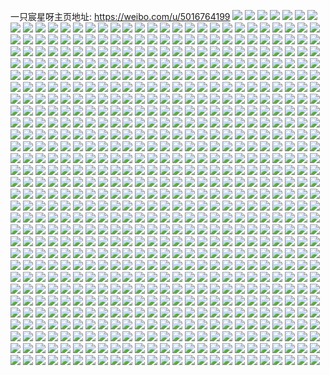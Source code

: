 一只宸星呀主页地址: https://weibo.com/u/5016764199 
![](https://wx4.sinaimg.cn/mw2000/005tvPxBly1h8hpuz00txj33402c0e83.jpg) 
![](https://wx4.sinaimg.cn/mw2000/005tvPxBly1h8hpuvh6n1j33402c0npe.jpg) 
![](https://wx4.sinaimg.cn/mw2000/005tvPxBly1h8hpv0twg6j32c0205b29.jpg) 
![](https://wx4.sinaimg.cn/mw2000/005tvPxBly1h8hpv43qikj32c036i7wl.jpg) 
![](https://wx4.sinaimg.cn/mw2000/005tvPxBly1h8hpux9aw3j33402c0x6q.jpg) 
![](https://wx4.sinaimg.cn/mw2000/005tvPxBly1h8hpv2ayu1j32c0340npe.jpg) 
![](https://wx4.sinaimg.cn/mw2000/005tvPxBly1h8e5wi4p3qj31o02801ky.jpg) 
![](https://wx4.sinaimg.cn/mw2000/005tvPxBly1h8e5wgrh1oj31o0280e82.jpg) 
![](https://wx4.sinaimg.cn/mw2000/005tvPxBly1h8e5wl01l6j31o0280u0y.jpg) 
![](https://wx4.sinaimg.cn/mw2000/005tvPxBly1h8e5wj9s3vj32c0340kjo.jpg) 
![](https://wx4.sinaimg.cn/mw2000/005tvPxBly1h8e5whb9z2j31o0280npd.jpg) 
![](https://wx4.sinaimg.cn/mw2000/005tvPxBly1h8e5wk4tcwj32c0340qv8.jpg) 
![](https://wx4.sinaimg.cn/mw2000/005tvPxBgy1h7y1i31h0dj31o0280npd.jpg) 
![](https://wx4.sinaimg.cn/mw2000/005tvPxBgy1h7y1ic48sjj31o0280u0x.jpg) 
![](https://wx4.sinaimg.cn/mw2000/005tvPxBgy1h7y1ihth6kj31o0280qv5.jpg) 
![](https://wx4.sinaimg.cn/mw2000/005tvPxBgy1h7y1j67qraj315o1qihdt.jpg) 
![](https://wx4.sinaimg.cn/mw2000/005tvPxBgy1h6p60azm8nj31o0280u0y.jpg) 
![](https://wx4.sinaimg.cn/mw2000/005tvPxBgy1h6p60csrq4j328t307npe.jpg) 
![](https://wx4.sinaimg.cn/mw2000/005tvPxBgy1h6p60gac0xj31o0280u0y.jpg) 
![](https://wx4.sinaimg.cn/mw2000/005tvPxBgy1h6p60jsds3j31jz22ne82.jpg) 
![](https://wx4.sinaimg.cn/mw2000/005tvPxBgy1h6p606kvvwj31o0280qv6.jpg) 
![](https://wx4.sinaimg.cn/mw2000/005tvPxBgy1h6p60n9fyfj31o0280npe.jpg) 
![](https://wx4.sinaimg.cn/mw2000/005tvPxBgy1h3bojl0h4gj31o02807wi.jpg) 
![](https://wx4.sinaimg.cn/mw2000/005tvPxBgy1h341t9znuqj31o0280u0y.jpg) 
![](https://wx4.sinaimg.cn/mw2000/005tvPxBgy1h341tbhv1mj31o0280qv6.jpg) 
![](https://wx4.sinaimg.cn/mw2000/005tvPxBgy1h341td7d6mj31o0280qv6.jpg) 
![](https://wx4.sinaimg.cn/mw2000/005tvPxBgy1h2zmd5tw0tj30n00f7adu.jpg) 
![](https://wx4.sinaimg.cn/mw2000/005tvPxBgy1h28dxr6pnsj31o02801ky.jpg) 
![](https://wx4.sinaimg.cn/mw2000/005tvPxBgy1h28dxwb2jgj31o0280u0x.jpg) 
![](https://wx4.sinaimg.cn/mw2000/005tvPxBgy1h28dxoechyj31o02804qq.jpg) 
![](https://wx4.sinaimg.cn/mw2000/005tvPxBgy1h28dxtfzqpj31o02801ky.jpg) 
![](https://wx4.sinaimg.cn/mw2000/005tvPxBgy1h28dxu7v8hj30u0140ai2.jpg) 
![](https://wx4.sinaimg.cn/mw2000/005tvPxBgy1h28dy0mbszj32bz33zhdw.jpg) 
![](https://wx4.sinaimg.cn/mw2000/005tvPxBgy1h20a1vfoxij322o33y1kz.jpg) 
![](https://wx4.sinaimg.cn/mw2000/005tvPxBgy1h20a1f0w3mj322o33yqv5.jpg) 
![](https://wx4.sinaimg.cn/mw2000/005tvPxBgy1h20a1bj69cj322o33yhdu.jpg) 
![](https://wx4.sinaimg.cn/mw2000/005tvPxBgy1h20a1dvdbpj322n33ynpf.jpg) 
![](https://wx4.sinaimg.cn/mw2000/005tvPxBgy1h1im1fl66rj31o0280x6q.jpg) 
![](https://wx4.sinaimg.cn/mw2000/005tvPxBgy1h1im1gvsh9j31o029vx6q.jpg) 
![](https://wx4.sinaimg.cn/mw2000/005tvPxBgy1h1im1i3laxj31o0280x6q.jpg) 
![](https://wx4.sinaimg.cn/mw2000/005tvPxBgy1h1im7awuk6j30u0140gwg.jpg) 
![](https://wx4.sinaimg.cn/mw2000/005tvPxBgy1h1im7b9m5sj30u0140qcs.jpg) 
![](https://wx4.sinaimg.cn/mw2000/005tvPxBgy1h1im7aj824j30u0140n9g.jpg) 
![](https://wx4.sinaimg.cn/mw2000/005tvPxBgy1h1im6oy6cvj30u0140wze.jpg) 
![](https://wx4.sinaimg.cn/mw2000/005tvPxBgy1h1im6of7ztj30u0140qmy.jpg) 
![](https://wx4.sinaimg.cn/mw2000/005tvPxBgy1h1im6r4et3j32c03401l1.jpg) 
![](https://wx4.sinaimg.cn/mw2000/005tvPxBgy1gy7fqufarij30u0140k0f.jpg) 
![](https://wx4.sinaimg.cn/mw2000/005tvPxBgy1gy7fqvt8d6j31121jk4i9.jpg) 
![](https://wx4.sinaimg.cn/mw2000/005tvPxBgy1gy7fqvb43yj31o01o0npd.jpg) 
![](https://wx4.sinaimg.cn/mw2000/005tvPxBgy1gy7fruzmy7j313x0u0tgv.jpg) 
![](https://wx4.sinaimg.cn/mw2000/005tvPxBgy1gxzr07lm1tj31o0281hdu.jpg) 
![](https://wx4.sinaimg.cn/mw2000/005tvPxBgy1gxzr023gpcj31o0280hdu.jpg) 
![](https://wx4.sinaimg.cn/mw2000/005tvPxBgy1gxzr0dfy2jj31o0280hdu.jpg) 
![](https://wx4.sinaimg.cn/mw2000/005tvPxBgy1gxzr9einuoj31o02804qq.jpg) 
![](https://wx4.sinaimg.cn/mw2000/005tvPxBgy1gxzr9bk289j31o0280npd.jpg) 
![](https://wx4.sinaimg.cn/mw2000/005tvPxBgy1gxzr9fisfxj31o0280x6p.jpg) 
![](https://wx4.sinaimg.cn/mw2000/005tvPxBly1gxxfnij7caj30u0140n4j.jpg) 
![](https://wx4.sinaimg.cn/mw2000/005tvPxBly1gxxfnk6hzdj30u0140ajl.jpg) 
![](https://wx4.sinaimg.cn/mw2000/005tvPxBly1gxxfnl1hfij30u0140dny.jpg) 
![](https://wx4.sinaimg.cn/mw2000/005tvPxBly1gxxfnly24zj30u0140qab.jpg) 
![](https://wx4.sinaimg.cn/mw2000/005tvPxBly1gxxfnj90gaj30u0140wmn.jpg) 
![](https://wx4.sinaimg.cn/mw2000/005tvPxBly1gxxfnmmbt2j30u014047g.jpg) 
![](https://wx4.sinaimg.cn/mw2000/005tvPxBgy1gxi6rcq05dj30u0140n7s.jpg) 
![](https://wx4.sinaimg.cn/mw2000/005tvPxBgy1gvlleys7coj61o02807wh02.jpg) 
![](https://wx4.sinaimg.cn/mw2000/005tvPxBgy1gvllf8emxlj61o0280npd02.jpg) 
![](https://wx4.sinaimg.cn/mw2000/005tvPxBgy1gvllfhb8m7j61o0280qv502.jpg) 
![](https://wx4.sinaimg.cn/mw2000/005tvPxBgy1gvllfsvenwj61o02801ky02.jpg) 
![](https://wx4.sinaimg.cn/mw2000/005tvPxBgy1gtzs03zab6j32c0340b2a.jpg) 
![](https://wx4.sinaimg.cn/mw2000/005tvPxBgy1gtzs0522epj32c0340qv5.jpg) 
![](https://wx4.sinaimg.cn/mw2000/005tvPxBgy1gtzs06lto1j32c0340e82.jpg) 
![](https://wx4.sinaimg.cn/mw2000/005tvPxBgy1gt69j9botrj31o0280b29.jpg) 
![](https://wx4.sinaimg.cn/mw2000/005tvPxBgy1gt41hu0vixj30rs0hx7an.jpg) 
![](https://wx4.sinaimg.cn/mw2000/005tvPxBgy1gt41hwfclpj30rs10eguy.jpg) 
![](https://wx4.sinaimg.cn/mw2000/005tvPxBgy1gt41hxvowuj30rs0zg0yl.jpg) 
![](https://wx4.sinaimg.cn/mw2000/005tvPxBgy1gt41hqqa8vj31o0280b29.jpg) 
![](https://wx4.sinaimg.cn/mw2000/005tvPxBgy1gt41igbrcnj31o01wkkjm.jpg) 
![](https://wx4.sinaimg.cn/mw2000/005tvPxBgy1gt41kbvxogj31o0280e81.jpg) 
![](https://wx4.sinaimg.cn/mw2000/005tvPxBgy1gt0aayfniej62c03407wj02.jpg) 
![](https://wx4.sinaimg.cn/mw2000/005tvPxBgy1gt0ab12c8oj32c0340kjn.jpg) 
![](https://wx4.sinaimg.cn/mw2000/005tvPxBgy1gt0ab3fuadj32c03404qr.jpg) 
![](https://wx4.sinaimg.cn/mw2000/005tvPxBgy1gt0ab49ahlj60v91vmazr02.jpg) 
![](https://wx4.sinaimg.cn/mw2000/005tvPxBgy1gs5tmmnh6gj62542ute8202.jpg) 
![](https://wx4.sinaimg.cn/mw2000/005tvPxBgy1gs5tmdsdxcj32c03404qu.jpg) 
![](https://wx4.sinaimg.cn/mw2000/005tvPxBgy1gs5tn9plgwj329i30p7wm.jpg) 
![](https://wx4.sinaimg.cn/mw2000/005tvPxBgy1gs5tnrmmszj32c03577wl.jpg) 
![](https://wx4.sinaimg.cn/mw2000/005tvPxBgy1grdkgyn7n4j31vs2ezx6q.jpg) 
![](https://wx4.sinaimg.cn/mw2000/005tvPxBgy1grdkh0of4ij32272mne83.jpg) 
![](https://wx4.sinaimg.cn/mw2000/005tvPxBgy1grdkh3c58bj31ya2ho4qr.jpg) 
![](https://wx4.sinaimg.cn/mw2000/005tvPxBgy1gr5dyqt7e7j61o0280e8102.jpg) 
![](https://wx4.sinaimg.cn/mw2000/005tvPxBgy1gqqibpfk5xj30xr190alv.jpg) 
![](https://wx4.sinaimg.cn/mw2000/005tvPxBgy1gqqibt4folj322o3401ky.jpg) 
![](https://wx4.sinaimg.cn/mw2000/005tvPxBgy1gqmq9dlmiej32c0340e83.jpg) 
![](https://wx4.sinaimg.cn/mw2000/005tvPxBgy1gqmq9nnwphj31o0280u0y.jpg) 
![](https://wx4.sinaimg.cn/mw2000/005tvPxBgy1gqmq9iw156j32492tou0y.jpg) 
![](https://wx4.sinaimg.cn/mw2000/005tvPxBgy1gqmq9p7ih3j320y2pax6r.jpg) 
![](https://wx4.sinaimg.cn/mw2000/005tvPxBgy1gqmq9g4b81j31o0280e82.jpg) 
![](https://wx4.sinaimg.cn/mw2000/005tvPxBgy1gqmq9hlrp3j32bb332npf.jpg) 
![](https://wx4.sinaimg.cn/mw2000/005tvPxBgy1gqmq9kaaraj327w2yju0y.jpg) 
![](https://wx4.sinaimg.cn/mw2000/005tvPxBgy1gqmq9ewa09j32bb332e82.jpg) 
![](https://wx4.sinaimg.cn/mw2000/005tvPxBgy1gqmq9mg41zj32bb3327wi.jpg) 
![](https://wx4.sinaimg.cn/mw2000/005tvPxBgy1gqlho0qm3mj32c0340e81.jpg) 
![](https://wx4.sinaimg.cn/mw2000/005tvPxBgy1gqlho7qtnkj32c0340e82.jpg) 
![](https://wx4.sinaimg.cn/mw2000/005tvPxBgy1gqlho5y7klj32c0340x6r.jpg) 
![](https://wx4.sinaimg.cn/mw2000/005tvPxBgy1gqlho9iywmj32c0340u0x.jpg) 
![](https://wx4.sinaimg.cn/mw2000/005tvPxBgy1gqlho3oqu4j32c0340e83.jpg) 
![](https://wx4.sinaimg.cn/mw2000/005tvPxBgy1gqlhobxiv9j32c0340kjm.jpg) 
![](https://wx4.sinaimg.cn/mw2000/005tvPxBgy1gq4z0meg9dj30u0140n5n.jpg) 
![](https://wx4.sinaimg.cn/mw2000/005tvPxBgy1gq4z0mvc43j30u014048x.jpg) 
![](https://wx4.sinaimg.cn/mw2000/005tvPxBgy1gq4z0ncalbj30u0140k57.jpg) 
![](https://wx4.sinaimg.cn/mw2000/005tvPxBgy1gq4z0nv4ltj30u014011n.jpg) 
![](https://wx4.sinaimg.cn/mw2000/005tvPxBgy1gq4z0whoxyj30u0140npd.jpg) 
![](https://wx4.sinaimg.cn/mw2000/005tvPxBgy1gq4z0l3chuj30u014048o.jpg) 
![](https://wx4.sinaimg.cn/mw2000/005tvPxBgy1gq1mxoicctj30u019c0ww.jpg) 
![](https://wx4.sinaimg.cn/mw2000/005tvPxBgy1gpzrqocp5gj32c03407wh.jpg) 
![](https://wx4.sinaimg.cn/mw2000/005tvPxBgy1gpzrqqeuo4j32c0340e82.jpg) 
![](https://wx4.sinaimg.cn/mw2000/005tvPxBgy1gpzrqtfy0mj32c03404qr.jpg) 
![](https://wx4.sinaimg.cn/mw2000/005tvPxBgy1gpzrqv6fj9j32c0340npd.jpg) 
![](https://wx4.sinaimg.cn/mw2000/005tvPxBgy1gpzrqn1ii4j31o0280x6p.jpg) 
![](https://wx4.sinaimg.cn/mw2000/005tvPxBgy1gpzrqxvogrj32bb332e84.jpg) 
![](https://wx4.sinaimg.cn/mw2000/005tvPxBgy1gpzrr05c53j32bb332u0z.jpg) 
![](https://wx4.sinaimg.cn/mw2000/005tvPxBgy1gpzrqlafrsj32bb332kjm.jpg) 
![](https://wx4.sinaimg.cn/mw2000/005tvPxBgy1gpzrr1osxcj32bb332npe.jpg) 
![](https://wx4.sinaimg.cn/mw2000/005tvPxBgy1gpya2ghuoyj31o0280x6q.jpg) 
![](https://wx4.sinaimg.cn/mw2000/005tvPxBgy1gpya2mto4qj31jk2227wh.jpg) 
![](https://wx4.sinaimg.cn/mw2000/005tvPxBgy1gpya2o7s2jj31jk222e81.jpg) 
![](https://wx4.sinaimg.cn/mw2000/005tvPxBgy1gpya2opzk6j31hc0u0gsy.jpg) 
![](https://wx4.sinaimg.cn/mw2000/005tvPxBgy1gpya2jay53j31cq0u0wkt.jpg) 
![](https://wx4.sinaimg.cn/mw2000/005tvPxBgy1gpya2pa3r2j31lu0wm113.jpg) 
![](https://wx4.sinaimg.cn/mw2000/005tvPxBgy1gpya2dxrgjj31o0275e81.jpg) 
![](https://wx4.sinaimg.cn/mw2000/005tvPxBgy1gpya2ilqjuj32802yo4qq.jpg) 
![](https://wx4.sinaimg.cn/mw2000/005tvPxBgy1gpya2lfe51j31o0280x6q.jpg) 
![](https://wx4.sinaimg.cn/mw2000/005tvPxBgy1gpy9uqtq8kj31401hc1ky.jpg) 
![](https://wx4.sinaimg.cn/mw2000/005tvPxBly1gpu0gkivbkj31o0280x6q.jpg) 
![](https://wx4.sinaimg.cn/mw2000/005tvPxBly1gpu0glv10pj31o02804qs.jpg) 
![](https://wx4.sinaimg.cn/mw2000/005tvPxBly1gpu0gmyybyj31o0280qv7.jpg) 
![](https://wx4.sinaimg.cn/mw2000/005tvPxBly1gpu0gntp8dj31o0280u0y.jpg) 
![](https://wx4.sinaimg.cn/mw2000/005tvPxBly1gpu0gowqqcj31o0280u0y.jpg) 
![](https://wx4.sinaimg.cn/mw2000/005tvPxBly1gpu0gpv69yj31o0280hdv.jpg) 
![](https://wx4.sinaimg.cn/mw2000/005tvPxBly1gp6paax5epj30v914ettc.jpg) 
![](https://wx4.sinaimg.cn/mw2000/005tvPxBly1gp6pas676wj32c0340kjl.jpg) 
![](https://wx4.sinaimg.cn/mw2000/005tvPxBly1gp6pbmzx4gj30v91221cf.jpg) 
![](https://wx4.sinaimg.cn/mw2000/005tvPxBly1gp6pccdm8vj32c02yv4qr.jpg) 
![](https://wx4.sinaimg.cn/mw2000/005tvPxBly1gp6pcjb35dj30v9159dxp.jpg) 
![](https://wx4.sinaimg.cn/mw2000/005tvPxBly1gp6pbi3as3j32802yo1l0.jpg) 
![](https://wx4.sinaimg.cn/mw2000/005tvPxBly1goyhy0urlhj31o0280u0x.jpg) 
![](https://wx4.sinaimg.cn/mw2000/005tvPxBly1gowe84pfg3j31o0236x6q.jpg) 
![](https://wx4.sinaimg.cn/mw2000/005tvPxBly1go4ci9ksvlj30rs15o14p.jpg) 
![](https://wx4.sinaimg.cn/mw2000/005tvPxBly1gnxwrrbqwzj30u01sztej.jpg) 
![](https://wx4.sinaimg.cn/mw2000/005tvPxBly1gnxwrruntzj30u01szahi.jpg) 
![](https://wx4.sinaimg.cn/mw2000/005tvPxBly1gnxwrs7cxxj30u013yq7x.jpg) 
![](https://wx4.sinaimg.cn/mw2000/005tvPxBly1gnng34fjt7j32c02c01ky.jpg) 
![](https://wx4.sinaimg.cn/mw2000/005tvPxBgy1gniz7013spj31o02807wh.jpg) 
![](https://wx4.sinaimg.cn/mw2000/005tvPxBgy1gn8jxkawerj31o02804qq.jpg) 
![](https://wx4.sinaimg.cn/mw2000/005tvPxBgy1gn8jxktxmfj30u0140nds.jpg) 
![](https://wx4.sinaimg.cn/mw2000/005tvPxBgy1gn66my5d1wj30v91vox6x.jpg) 
![](https://wx4.sinaimg.cn/mw2000/005tvPxBgy1gn206ties9j30u00u0wgn.jpg) 
![](https://wx4.sinaimg.cn/mw2000/005tvPxBgy1gn206twcn4j30u00u076m.jpg) 
![](https://wx4.sinaimg.cn/mw2000/005tvPxBgy1gn206u7s5aj30u00u0gno.jpg) 
![](https://wx4.sinaimg.cn/mw2000/005tvPxBgy1gn206sxlmwj30u00u0acw.jpg) 
![](https://wx4.sinaimg.cn/mw2000/005tvPxBgy1gn206ut88ej30u00u0ta6.jpg) 
![](https://wx4.sinaimg.cn/mw2000/005tvPxBgy1gn206v9uvgj30u00u00vl.jpg) 
![](https://wx4.sinaimg.cn/mw2000/005tvPxBgy1gn206vqjkjj30u00u0mzi.jpg) 
![](https://wx4.sinaimg.cn/mw2000/005tvPxBgy1gn206w60lkj30u00u0tbq.jpg) 
![](https://wx4.sinaimg.cn/mw2000/005tvPxBgy1gn206wke0cj30u00u0gnl.jpg) 
![](https://wx4.sinaimg.cn/mw2000/005tvPxBly1gmsy2qy4gej30u00u0n5c.jpg) 
![](https://wx4.sinaimg.cn/mw2000/005tvPxBly1gmsy2pez4qj31o01o07v2.jpg) 
![](https://wx4.sinaimg.cn/mw2000/005tvPxBly1gmsy2s8upij30tw0twqc3.jpg) 
![](https://wx4.sinaimg.cn/mw2000/005tvPxBly1gmsy2zwr8ij32zf2c04qq.jpg) 
![](https://wx4.sinaimg.cn/mw2000/005tvPxBgy1gmmbv7q8naj30v90js416.jpg) 
![](https://wx4.sinaimg.cn/mw2000/005tvPxBgy1gmmbv72a2tj3177177dt3.jpg) 
![](https://wx4.sinaimg.cn/mw2000/005tvPxBgy1gm582ot2jgj30u0140wl5.jpg) 
![](https://wx4.sinaimg.cn/mw2000/005tvPxBgy1gm582o09zuj30u0140wlp.jpg) 
![](https://wx4.sinaimg.cn/mw2000/005tvPxBgy1gm582p7pz3j30u0140n2u.jpg) 
![](https://wx4.sinaimg.cn/mw2000/005tvPxBgy1gm582qlojwj31o0280hdt.jpg) 
![](https://wx4.sinaimg.cn/mw2000/005tvPxBly1glshj49a0zj322o340h35.jpg) 
![](https://wx4.sinaimg.cn/mw2000/005tvPxBly1gllz6ya4llj31400u048u.jpg) 
![](https://wx4.sinaimg.cn/mw2000/005tvPxBly1gllz5fz6c2j30u0140dp4.jpg) 
![](https://wx4.sinaimg.cn/mw2000/005tvPxBly1gllz70gtmwj30u01404a2.jpg) 
![](https://wx4.sinaimg.cn/mw2000/005tvPxBly1gllz5zzdwij323t340kjn.jpg) 
![](https://wx4.sinaimg.cn/mw2000/005tvPxBly1gllz6w2pb2j32c02c0u10.jpg) 
![](https://wx4.sinaimg.cn/mw2000/005tvPxBly1gllz662nonj31o02804qp.jpg) 
![](https://wx4.sinaimg.cn/mw2000/005tvPxBly1gllz73995tj30u0140149.jpg) 
![](https://wx4.sinaimg.cn/mw2000/005tvPxBly1gllz783794j30va0u0tfw.jpg) 
![](https://wx4.sinaimg.cn/mw2000/005tvPxBly1gllz763z6tj30u00sun3h.jpg) 
![](https://wx4.sinaimg.cn/mw2000/005tvPxBly1glj2f41lglj31o0280hdt.jpg) 
![](https://wx4.sinaimg.cn/mw2000/005tvPxBly1glj2gj8nhzj31o0280x6p.jpg) 
![](https://wx4.sinaimg.cn/mw2000/005tvPxBly1glj2gt5ra6j31o0280hdt.jpg) 
![](https://wx4.sinaimg.cn/mw2000/005tvPxBly1glj2h6ysbrj33402c0b2a.jpg) 
![](https://wx4.sinaimg.cn/mw2000/005tvPxBly1glj2hlzcsej33402c0npe.jpg) 
![](https://wx4.sinaimg.cn/mw2000/005tvPxBly1glj2i4odbbj33402c0kjm.jpg) 
![](https://wx4.sinaimg.cn/mw2000/005tvPxBly1glj2fhdmdjj32c0340b2a.jpg) 
![](https://wx4.sinaimg.cn/mw2000/005tvPxBly1glj2g8qmeuj32c0340b2a.jpg) 
![](https://wx4.sinaimg.cn/mw2000/005tvPxBly1glj2fw0fx3j32c0340kjm.jpg) 
![](https://wx4.sinaimg.cn/mw2000/005tvPxBly1glezp31vhpj30u0140drb.jpg) 
![](https://wx4.sinaimg.cn/mw2000/005tvPxBly1glezp1vxb8j31o02801ky.jpg) 
![](https://wx4.sinaimg.cn/mw2000/005tvPxBly1glezp4aoojj30u0140aky.jpg) 
![](https://wx4.sinaimg.cn/mw2000/005tvPxBly1glezp5b0h8j30u0140dq2.jpg) 
![](https://wx4.sinaimg.cn/mw2000/005tvPxBly1glezp64ik9j30u0140aja.jpg) 
![](https://wx4.sinaimg.cn/mw2000/005tvPxBly1glezp75li9j30u014011v.jpg) 
![](https://wx4.sinaimg.cn/mw2000/005tvPxBly1glezpiqk85j32c03407wl.jpg) 
![](https://wx4.sinaimg.cn/mw2000/005tvPxBly1glezppiutvj31o0280x6q.jpg) 
![](https://wx4.sinaimg.cn/mw2000/005tvPxBly1glezpwsrrjj32c0340qv6.jpg) 
![](https://wx4.sinaimg.cn/mw2000/005tvPxBgy1glei0oorewj325t2evqv7.jpg) 
![](https://wx4.sinaimg.cn/mw2000/005tvPxBgy1gl0mba5votj30tn18gqa2.jpg) 
![](https://wx4.sinaimg.cn/mw2000/005tvPxBgy1gkx9fehpzvj31o0280qv6.jpg) 
![](https://wx4.sinaimg.cn/mw2000/005tvPxBgy1gkvze0a73dj323q2yoe83.jpg) 
![](https://wx4.sinaimg.cn/mw2000/005tvPxBgy1gktngd695ij30u0140aqs.jpg) 
![](https://wx4.sinaimg.cn/mw2000/005tvPxBgy1gktnge84g6j30u0140dyg.jpg) 
![](https://wx4.sinaimg.cn/mw2000/005tvPxBgy1gktngf9zw7j30u01401bs.jpg) 
![](https://wx4.sinaimg.cn/mw2000/005tvPxBgy1gktn9jxi6qj30v91vohdu.jpg) 
![](https://wx4.sinaimg.cn/mw2000/005tvPxBgy1gktn9aaf1oj30v91vokjm.jpg) 
![](https://wx4.sinaimg.cn/mw2000/005tvPxBgy1gktn9fe7nuj30v91voe82.jpg) 
![](https://wx4.sinaimg.cn/mw2000/005tvPxBgy1gktn9xefezj32c0340kjn.jpg) 
![](https://wx4.sinaimg.cn/mw2000/005tvPxBgy1gktngburb7j32c0340b2d.jpg) 
![](https://wx4.sinaimg.cn/mw2000/005tvPxBgy1gktna4h898j32c03407wj.jpg) 
![](https://wx4.sinaimg.cn/mw2000/005tvPxBgy1gksdycnyghj30u0140guh.jpg) 
![](https://wx4.sinaimg.cn/mw2000/005tvPxBgy1gksdyeh4ecj30u0140qay.jpg) 
![](https://wx4.sinaimg.cn/mw2000/005tvPxBgy1gksdyah10xj30u0140aih.jpg) 
![](https://wx4.sinaimg.cn/mw2000/005tvPxBgy1gksdyts67fj30u0140tnf.jpg) 
![](https://wx4.sinaimg.cn/mw2000/005tvPxBgy1gksdybe2opj31400u0k4i.jpg) 
![](https://wx4.sinaimg.cn/mw2000/005tvPxBgy1gksdyv5e2oj30u0140dvk.jpg) 
![](https://wx4.sinaimg.cn/mw2000/005tvPxBgy1gksdyiqtnxj32802yo1ky.jpg) 
![](https://wx4.sinaimg.cn/mw2000/005tvPxBgy1gksdynlw4fj32802yokjm.jpg) 
![](https://wx4.sinaimg.cn/mw2000/005tvPxBgy1gksdys0taoj32c03407wi.jpg) 
![](https://wx4.sinaimg.cn/mw2000/005tvPxBgy1gkpqcoa3h0j30v91vongk.jpg) 
![](https://wx4.sinaimg.cn/mw2000/005tvPxBgy1gkpqcnbxixj30v91vo7wh.jpg) 
![](https://wx4.sinaimg.cn/mw2000/005tvPxBgy1gkpqd0j8m3j30v91vohby.jpg) 
![](https://wx4.sinaimg.cn/mw2000/005tvPxBgy1gkpqcqqvo0j32c0340e83.jpg) 
![](https://wx4.sinaimg.cn/mw2000/005tvPxBgy1gkpqcw31saj32c0340e85.jpg) 
![](https://wx4.sinaimg.cn/mw2000/005tvPxBgy1gkpqcszab2j32c0340npf.jpg) 
![](https://wx4.sinaimg.cn/mw2000/005tvPxBgy1gkpqcxchd8j32801o0hdt.jpg) 
![](https://wx4.sinaimg.cn/mw2000/005tvPxBgy1gkpqcynyypj32801o0u0x.jpg) 
![](https://wx4.sinaimg.cn/mw2000/005tvPxBgy1gkpqczudvij31o0280qv5.jpg) 
![](https://wx4.sinaimg.cn/mw2000/005tvPxBgy1gkchr3w5g5j30v8123ti3.jpg) 
![](https://wx4.sinaimg.cn/mw2000/005tvPxBgy1gkchtbuhk2j30u00u0n19.jpg) 
![](https://wx4.sinaimg.cn/mw2000/005tvPxBgy1gkchtcaw0kj30u00u0n3y.jpg) 
![](https://wx4.sinaimg.cn/mw2000/005tvPxBgy1gkchtcru92j31400u0h0z.jpg) 
![](https://wx4.sinaimg.cn/mw2000/005tvPxBgy1gk9ki9wmnfj32c03401l1.jpg) 
![](https://wx4.sinaimg.cn/mw2000/005tvPxBgy1gk9kiaq9vxj30rs1qitxh.jpg) 
![](https://wx4.sinaimg.cn/mw2000/005tvPxBgy1gk9kidi5dij32c0340qv8.jpg) 
![](https://wx4.sinaimg.cn/mw2000/005tvPxBgy1gk3i9qz402j32c03407wk.jpg) 
![](https://wx4.sinaimg.cn/mw2000/005tvPxBgy1gk3i9sdkm6j31o0280hdt.jpg) 
![](https://wx4.sinaimg.cn/mw2000/005tvPxBgy1gk3i9oo23xj31sv2eme83.jpg) 
![](https://wx4.sinaimg.cn/mw2000/005tvPxBgy1gk3i9t8vaej31ae1oju0x.jpg) 
![](https://wx4.sinaimg.cn/mw2000/005tvPxBgy1gjqgn9v5odj32c0340npd.jpg) 
![](https://wx4.sinaimg.cn/mw2000/005tvPxBgy1gjqgn5oayvj32c03401l0.jpg) 
![](https://wx4.sinaimg.cn/mw2000/005tvPxBgy1gjqgnbpfajj32c0340kjo.jpg) 
![](https://wx4.sinaimg.cn/mw2000/005tvPxBgy1gjqgn824u4j31jk112neg.jpg) 
![](https://wx4.sinaimg.cn/mw2000/005tvPxBgy1gjqgn6tf38j318g0tnwoz.jpg) 
![](https://wx4.sinaimg.cn/mw2000/005tvPxBgy1gjqgn7ppfxj318g0tn459.jpg) 
![](https://wx4.sinaimg.cn/mw2000/005tvPxBgy1gjqgn78n2vj31121jkdux.jpg) 
![](https://wx4.sinaimg.cn/mw2000/005tvPxBgy1gjqgnecol7j32c03407wm.jpg) 
![](https://wx4.sinaimg.cn/mw2000/005tvPxBgy1gjqgn8uv34j31o0280b29.jpg) 
![](https://wx4.sinaimg.cn/mw2000/005tvPxBly1gjnqcm1fh4j322o3407wl.jpg) 
![](https://wx4.sinaimg.cn/mw2000/005tvPxBly1gj8s09f0vdj32c02c07wj.jpg) 
![](https://wx4.sinaimg.cn/mw2000/005tvPxBgy1gj7rueascaj31o0280u0x.jpg) 
![](https://wx4.sinaimg.cn/mw2000/005tvPxBgy1giygpelprjj31o02804qq.jpg) 
![](https://wx4.sinaimg.cn/mw2000/005tvPxBgy1giygpg0jpwj31o028i1ky.jpg) 
![](https://wx4.sinaimg.cn/mw2000/005tvPxBgy1giygphwnk1j31o028y1ky.jpg) 
![](https://wx4.sinaimg.cn/mw2000/005tvPxBgy1giygpj6jeyj31o0280e82.jpg) 
![](https://wx4.sinaimg.cn/mw2000/005tvPxBgy1gixfxb7uelj32c0340u0y.jpg) 
![](https://wx4.sinaimg.cn/mw2000/005tvPxBgy1gixfnkk0uxj32c03404qs.jpg) 
![](https://wx4.sinaimg.cn/mw2000/005tvPxBgy1gixflhnv3qj30u0140gw7.jpg) 
![](https://wx4.sinaimg.cn/mw2000/005tvPxBgy1gixfnix42rj32c0340u0y.jpg) 
![](https://wx4.sinaimg.cn/mw2000/005tvPxBgy1gixflkae1mj32c0340kjp.jpg) 
![](https://wx4.sinaimg.cn/mw2000/005tvPxBgy1gixflmukt0j31o0280qv5.jpg) 
![](https://wx4.sinaimg.cn/mw2000/005tvPxBgy1gixfllyc01j32c02l0npe.jpg) 
![](https://wx4.sinaimg.cn/mw2000/005tvPxBgy1gixfli16v7j30u0140145.jpg) 
![](https://wx4.sinaimg.cn/mw2000/005tvPxBgy1gixflgzwqwj30u00u0n88.jpg) 
![](https://wx4.sinaimg.cn/mw2000/005tvPxBgy1gixfnhlmlfj32c0340e83.jpg) 
![](https://wx4.sinaimg.cn/mw2000/005tvPxBgy1gimfbw24imj31o0280e82.jpg) 
![](https://wx4.sinaimg.cn/mw2000/005tvPxBgy1gimfbxieqzj31o0280kjm.jpg) 
![](https://wx4.sinaimg.cn/mw2000/005tvPxBgy1gilbbrxi0jj30u015udqg.jpg) 
![](https://wx4.sinaimg.cn/mw2000/005tvPxBgy1gi0igtbek3j32c03401l0.jpg) 
![](https://wx4.sinaimg.cn/mw2000/005tvPxBgy1gi0igqpvumj32c0340e83.jpg) 
![](https://wx4.sinaimg.cn/mw2000/005tvPxBgy1gi0igo4eraj32c0340e84.jpg) 
![](https://wx4.sinaimg.cn/mw2000/005tvPxBgy1gi0igwfre5j32c0340b2c.jpg) 
![](https://wx4.sinaimg.cn/mw2000/005tvPxBgy1gi0igz1xz8j31o0280qv6.jpg) 
![](https://wx4.sinaimg.cn/mw2000/005tvPxBgy1gi0ih1pbwkj32c0340u0z.jpg) 
![](https://wx4.sinaimg.cn/mw2000/005tvPxBgy1gi0ih6oacvj31o0280hdu.jpg) 
![](https://wx4.sinaimg.cn/mw2000/005tvPxBgy1gi0ih4jxsrj32c0340b2c.jpg) 
![](https://wx4.sinaimg.cn/mw2000/005tvPxBgy1gi0ih9s7wcj31o0280kjm.jpg) 
![](https://wx4.sinaimg.cn/mw2000/005tvPxBgy1ghip9j6z5zj30u011gjxj.jpg) 
![](https://wx4.sinaimg.cn/mw2000/005tvPxBgy1gh5zqgug2ij30v9151wl7.jpg) 
![](https://wx4.sinaimg.cn/mw2000/005tvPxBgy1gh5zqhdc5qj30v91517ce.jpg) 
![](https://wx4.sinaimg.cn/mw2000/005tvPxBgy1gh5zqhryzoj30v915i0xw.jpg) 
![](https://wx4.sinaimg.cn/mw2000/005tvPxBgy1gh5zqibhw6j30v91547gj.jpg) 
![](https://wx4.sinaimg.cn/mw2000/005tvPxBgy1gh5zqvuj9vj32c0340hdv.jpg) 
![](https://wx4.sinaimg.cn/mw2000/005tvPxBgy1gh5zqis852j30v9156qbt.jpg) 
![](https://wx4.sinaimg.cn/mw2000/005tvPxBgy1gh5zqpr51vj31o02807s9.jpg) 
![](https://wx4.sinaimg.cn/mw2000/005tvPxBgy1gh5zqo1vvhj30u0140k3h.jpg) 
![](https://wx4.sinaimg.cn/mw2000/005tvPxBgy1gh5zqmymqej31o0280qv5.jpg) 
![](https://wx4.sinaimg.cn/mw2000/005tvPxBgy1ggvkw12fcmj32c0340e83.jpg) 
![](https://wx4.sinaimg.cn/mw2000/005tvPxBgy1ggvkvtirksj32c02t7e83.jpg) 
![](https://wx4.sinaimg.cn/mw2000/005tvPxBgy1ggvkw6qosnj32c0340x6q.jpg) 
![](https://wx4.sinaimg.cn/mw2000/005tvPxBgy1ggku157rgkj30u0140dtb.jpg) 
![](https://wx4.sinaimg.cn/mw2000/005tvPxBgy1ggku13pujoj30u0140tp1.jpg) 
![](https://wx4.sinaimg.cn/mw2000/005tvPxBgy1ggku16a5ssj30u0140tji.jpg) 
![](https://wx4.sinaimg.cn/mw2000/005tvPxBgy1ggku1dcvl6j31o024m1kz.jpg) 
![](https://wx4.sinaimg.cn/mw2000/005tvPxBgy1gghs50s0wfj31be0qoar4.jpg) 
![](https://wx4.sinaimg.cn/mw2000/005tvPxBgy1ggg36crohhj33402c0npe.jpg) 
![](https://wx4.sinaimg.cn/mw2000/005tvPxBgy1ggg36bikghj32c0340b2c.jpg) 
![](https://wx4.sinaimg.cn/mw2000/005tvPxBgy1ggg368fb6mj32c0340x6p.jpg) 
![](https://wx4.sinaimg.cn/mw2000/005tvPxBgy1ggg367ljkfj32c0340hdu.jpg) 
![](https://wx4.sinaimg.cn/mw2000/005tvPxBgy1ggg36e770zj32c0340qv7.jpg) 
![](https://wx4.sinaimg.cn/mw2000/005tvPxBgy1ggg369uveej32c0340npf.jpg) 
![](https://wx4.sinaimg.cn/mw2000/005tvPxBgy1gg04olh0z7j30u0178qdd.jpg) 
![](https://wx4.sinaimg.cn/mw2000/005tvPxBgy1gfx0r6z11uj31o0280e82.jpg) 
![](https://wx4.sinaimg.cn/mw2000/005tvPxBgy1gfx0r1hb9vj31o0280npd.jpg) 
![](https://wx4.sinaimg.cn/mw2000/005tvPxBgy1gfqhsqkamwj329t3401kz.jpg) 
![](https://wx4.sinaimg.cn/mw2000/005tvPxBgy1gfqhk17utcj32c03407wj.jpg) 
![](https://wx4.sinaimg.cn/mw2000/005tvPxBgy1gfqhjrwelrj32c03404qr.jpg) 
![](https://wx4.sinaimg.cn/mw2000/005tvPxBgy1gfqhjhj613j30ui15dqfr.jpg) 
![](https://wx4.sinaimg.cn/mw2000/005tvPxBgy1gfocmsmp2sj31o0280x6p.jpg) 
![](https://wx4.sinaimg.cn/mw2000/005tvPxBgy1gfocmtoc77j31o0280kjm.jpg) 
![](https://wx4.sinaimg.cn/mw2000/005tvPxBgy1gfocmupokfj31o0280e82.jpg) 
![](https://wx4.sinaimg.cn/mw2000/005tvPxBgy1gfocmvpj1zj31o0280e82.jpg) 
![](https://wx4.sinaimg.cn/mw2000/005tvPxBgy1gfobcote5qj30u00u0ta6.jpg) 
![](https://wx4.sinaimg.cn/mw2000/005tvPxBgy1gesjbxauwbj30u0140wo4.jpg) 
![](https://wx4.sinaimg.cn/mw2000/005tvPxBgy1gesjbyepuwj30u0140qg0.jpg) 
![](https://wx4.sinaimg.cn/mw2000/005tvPxBgy1gesjbzl0idj30u0140am0.jpg) 
![](https://wx4.sinaimg.cn/mw2000/005tvPxBgy1gesjc0fl9ij30u0140ak5.jpg) 
![](https://wx4.sinaimg.cn/mw2000/005tvPxBgy1gesjc1ao2uj30u014049c.jpg) 
![](https://wx4.sinaimg.cn/mw2000/005tvPxBgy1gesjc29degj30u0140amo.jpg) 
![](https://wx4.sinaimg.cn/mw2000/005tvPxBgy1gesjc340v1j30u01407ez.jpg) 
![](https://wx4.sinaimg.cn/mw2000/005tvPxBgy1gesjdoacitj30v91i4h57.jpg) 
![](https://wx4.sinaimg.cn/mw2000/005tvPxBgy1gesjbqpd54j31400u0qdx.jpg) 
![](https://wx4.sinaimg.cn/mw2000/005tvPxBgy1geq66qwq4aj30u00u0anv.jpg) 
![](https://wx4.sinaimg.cn/mw2000/005tvPxBgy1genwc9axtij31o028rkjm.jpg) 
![](https://wx4.sinaimg.cn/mw2000/005tvPxBgy1genwbyj74hj31o02804qq.jpg) 
![](https://wx4.sinaimg.cn/mw2000/005tvPxBgy1genwc3d2vqj31o0280u0x.jpg) 
![](https://wx4.sinaimg.cn/mw2000/005tvPxBgy1genwcdyf4cj31o027ax6p.jpg) 
![](https://wx4.sinaimg.cn/mw2000/005tvPxBgy1gej6b68e5zj32c03401ky.jpg) 
![](https://wx4.sinaimg.cn/mw2000/005tvPxBgy1gej6bbfzcoj32c0340x6p.jpg) 
![](https://wx4.sinaimg.cn/mw2000/005tvPxBgy1gej6bhh9j7j32c0340b2a.jpg) 
![](https://wx4.sinaimg.cn/mw2000/005tvPxBgy1gej6bn0yfbj31o02807wi.jpg) 
![](https://wx4.sinaimg.cn/mw2000/005tvPxBgy1gegrg9o5psj31o0280x6p.jpg) 
![](https://wx4.sinaimg.cn/mw2000/005tvPxBgy1gecb616f8rj31o02804qp.jpg) 
![](https://wx4.sinaimg.cn/mw2000/005tvPxBgy1gecb626uwaj31o0280kjl.jpg) 
![](https://wx4.sinaimg.cn/mw2000/005tvPxBgy1ge8j8k6emfj31o0280kjm.jpg) 
![](https://wx4.sinaimg.cn/mw2000/005tvPxBgy1ge8j92bz28j31o0280npe.jpg) 
![](https://wx4.sinaimg.cn/mw2000/005tvPxBgy1ge8j9fxo0bj31o02804qq.jpg) 
![](https://wx4.sinaimg.cn/mw2000/005tvPxBgy1ge8j7vvlvij31o0280b2a.jpg) 
![](https://wx4.sinaimg.cn/mw2000/005tvPxBgy1ge87clomp0j31o0280x6p.jpg) 
![](https://wx4.sinaimg.cn/mw2000/005tvPxBly1ge1cpqvxnsj32c0340hdy.jpg) 
![](https://wx4.sinaimg.cn/mw2000/005tvPxBgy1gdtoktybfsj30u00u0wka.jpg) 
![](https://wx4.sinaimg.cn/mw2000/005tvPxBgy1gdq91vaizlj30rs15pkah.jpg) 
![](https://wx4.sinaimg.cn/mw2000/005tvPxBgy1gdpprth6pkj33402c0kjn.jpg) 
![](https://wx4.sinaimg.cn/mw2000/005tvPxBgy1gdpprr0jstj33402c04qs.jpg) 
![](https://wx4.sinaimg.cn/mw2000/005tvPxBgy1gdpprwiuzvj33402c0x6q.jpg) 
![](https://wx4.sinaimg.cn/mw2000/005tvPxBgy1gdowuk56djj30v9163hb0.jpg) 
![](https://wx4.sinaimg.cn/mw2000/005tvPxBgy1gdowulgmt2j30v915nb1l.jpg) 
![](https://wx4.sinaimg.cn/mw2000/005tvPxBgy1gdowumr67dj30v915ge7v.jpg) 
![](https://wx4.sinaimg.cn/mw2000/005tvPxBgy1gdowuprhabj30v915l1kx.jpg) 
![](https://wx4.sinaimg.cn/mw2000/005tvPxBgy1gdgoxdmc1cj31o02807wk.jpg) 
![](https://wx4.sinaimg.cn/mw2000/005tvPxBgy1gd927fqqstj30u00u0dog.jpg) 
![](https://wx4.sinaimg.cn/mw2000/005tvPxBgy1gd6n4hbn40j30rs1qjkce.jpg) 
![](https://wx4.sinaimg.cn/mw2000/005tvPxBgy1gcw93124yxj31400u0dqy.jpg) 
![](https://wx4.sinaimg.cn/mw2000/005tvPxBly1gclwfyypukj30u00u0acq.jpg) 
![](https://wx4.sinaimg.cn/mw2000/005tvPxBgy1gccmvkce0ej30u00u0dno.jpg) 
![](https://wx4.sinaimg.cn/mw2000/005tvPxBgy1gccmvjvvp4j30u00u0qcw.jpg) 
![](https://wx4.sinaimg.cn/mw2000/005tvPxBgy1gc8s8smwmjj34802tcqv8.jpg) 
![](https://wx4.sinaimg.cn/mw2000/005tvPxBgy1gc5bhwy109j32c02c0e81.jpg) 
![](https://wx4.sinaimg.cn/mw2000/005tvPxBgy1gc56xf1hh4j30ty0vg78v.jpg) 
![](https://wx4.sinaimg.cn/mw2000/005tvPxBgy1gbyf7j8sduj32c02c04qr.jpg) 
![](https://wx4.sinaimg.cn/mw2000/005tvPxBgy1gbxkgla1uuj32801o04qp.jpg) 
![](https://wx4.sinaimg.cn/mw2000/005tvPxBly1ga881acv8aj31o01o0x6p.jpg) 
![](https://wx4.sinaimg.cn/mw2000/005tvPxBly1ga881c5t6mj31o01o0u0x.jpg) 
![](https://wx4.sinaimg.cn/mw2000/005tvPxBly1ga881dhtphj31o01o0qv5.jpg) 
![](https://wx4.sinaimg.cn/mw2000/005tvPxBly1ga881g3b5qj31o01o0u0x.jpg) 
![](https://wx4.sinaimg.cn/mw2000/005tvPxBly1ga881gyhblj31o0280u0x.jpg) 
![](https://wx4.sinaimg.cn/mw2000/005tvPxBly1ga881icadqj31o0280qv5.jpg) 
![](https://wx4.sinaimg.cn/mw2000/005tvPxBly1ga88187gibj31o0280npd.jpg) 
![](https://wx4.sinaimg.cn/mw2000/005tvPxBly1ga881lhmxuj31o02804qp.jpg) 
![](https://wx4.sinaimg.cn/mw2000/005tvPxBly1ga881k1v10j31o02807wh.jpg) 
![](https://wx4.sinaimg.cn/mw2000/005tvPxBgy1g95p2uw3kpj31o027ux6p.jpg) 
![](https://wx4.sinaimg.cn/mw2000/005tvPxBgy1g8j2ccisogj31o0280kjm.jpg) 
![](https://wx4.sinaimg.cn/mw2000/005tvPxBgy1g8j2cbcp10j31o0280e82.jpg) 
![](https://wx4.sinaimg.cn/mw2000/005tvPxBgy1g8j2cdvgy3j31o0280e82.jpg) 
![](https://wx4.sinaimg.cn/mw2000/005tvPxBgy1g8j2cfddhkj31o0280npe.jpg) 
![](https://wx4.sinaimg.cn/mw2000/005tvPxBgy1g8ht1kckgnj30zk1hcqv5.jpg) 
![](https://wx4.sinaimg.cn/mw2000/005tvPxBgy1g8ht3oxrr3j30u0190tjj.jpg) 
![](https://wx4.sinaimg.cn/mw2000/005tvPxBgy1g8ht1m8r3xj30zk1hctyt.jpg) 
![](https://wx4.sinaimg.cn/mw2000/005tvPxBgy1g8ht1n6fpqj30zk1hcqiz.jpg) 
![](https://wx4.sinaimg.cn/mw2000/005tvPxBgy1g8ht1si57uj31o0206e81.jpg) 
![](https://wx4.sinaimg.cn/mw2000/005tvPxBgy1g8ht1qx10dj30zk1hcnpd.jpg) 
![](https://wx4.sinaimg.cn/mw2000/005tvPxBgy1g8ht1o9f35j30u0140n5r.jpg) 
![](https://wx4.sinaimg.cn/mw2000/005tvPxBgy1g8ht3o9cxzj31400u0gt4.jpg) 
![](https://wx4.sinaimg.cn/mw2000/005tvPxBgy1g8ht3nid1vj31o02a04qp.jpg) 
![](https://wx4.sinaimg.cn/mw2000/005tvPxBgy1g8fh0xl4zvj30u014042g.jpg) 
![](https://wx4.sinaimg.cn/mw2000/005tvPxBgy1g8fh0x2fbfj30u013ugql.jpg) 
![](https://wx4.sinaimg.cn/mw2000/005tvPxBgy1g8fh2p3813j30u013oqhy.jpg) 
![](https://wx4.sinaimg.cn/mw2000/005tvPxBgy1g8fh0sqpeaj31o02801ky.jpg) 
![](https://wx4.sinaimg.cn/mw2000/005tvPxBgy1g8fh0v58yuj31o0296b2a.jpg) 
![](https://wx4.sinaimg.cn/mw2000/005tvPxBgy1g8fh0wgxqdj31o029kkjm.jpg) 
![](https://wx4.sinaimg.cn/mw2000/005tvPxBgy1g8fh108yrej32c03407wj.jpg) 
![](https://wx4.sinaimg.cn/mw2000/005tvPxBgy1g8fh0rmyf5j31o0280hdu.jpg) 
![](https://wx4.sinaimg.cn/mw2000/005tvPxBgy1g8fh0tvyqrj327h2you0y.jpg) 
![](https://wx4.sinaimg.cn/mw2000/005tvPxBgy1g7tixoqlf9j30m80e80w5.jpg) 
![](https://wx4.sinaimg.cn/mw2000/005tvPxBgy1g7tivskgobj31900u0gzr.jpg) 
![](https://wx4.sinaimg.cn/mw2000/005tvPxBgy1g7tiw2q5e2j30v80hgdnj.jpg) 
![](https://wx4.sinaimg.cn/mw2000/005tvPxBgy1g7tivr927sj31o028sx6r.jpg) 
![](https://wx4.sinaimg.cn/mw2000/005tvPxBgy1g7tivvon1xj327u1o0kjl.jpg) 
![](https://wx4.sinaimg.cn/mw2000/005tvPxBgy1g7tivt2i1nj30u00u0do8.jpg) 
![](https://wx4.sinaimg.cn/mw2000/005tvPxBgy1g7tivunnupj30u00u0ak0.jpg) 
![](https://wx4.sinaimg.cn/mw2000/005tvPxBgy1g7tixpicdhj31400u0qdf.jpg) 
![](https://wx4.sinaimg.cn/mw2000/005tvPxBgy1g7tixp62rej30u00u0wl8.jpg) 
![](https://wx4.sinaimg.cn/mw2000/005tvPxBly1g7r1i8s03hj31o0280npe.jpg) 
![](https://wx4.sinaimg.cn/mw2000/005tvPxBly1g7r1jc43rzj31o0280qv6.jpg) 
![](https://wx4.sinaimg.cn/mw2000/005tvPxBly1g7r1nsutfwj31o0280hdu.jpg) 
![](https://wx4.sinaimg.cn/mw2000/005tvPxBly1g7r1hl0tsjj31o0280npe.jpg) 
![](https://wx4.sinaimg.cn/mw2000/005tvPxBgy1g7q2xbd31nj32801o0b2b.jpg) 
![](https://wx4.sinaimg.cn/mw2000/005tvPxBgy1g7q2xcl35kj31o01o0kjl.jpg) 
![](https://wx4.sinaimg.cn/mw2000/005tvPxBgy1g7q2xej6oij32801o0x6q.jpg) 
![](https://wx4.sinaimg.cn/mw2000/005tvPxBgy1g7q2xgosw3j32801o0b29.jpg) 
![](https://wx4.sinaimg.cn/mw2000/005tvPxBgy1g7q2zh8aasj30u01137wh.jpg) 
![](https://wx4.sinaimg.cn/mw2000/005tvPxBgy1g7q2xk65y9j32801o0npe.jpg) 
![](https://wx4.sinaimg.cn/mw2000/005tvPxBgy1g7q2xisl1vj32801o0hdu.jpg) 
![](https://wx4.sinaimg.cn/mw2000/005tvPxBgy1g7q2y72i6oj32801o0e82.jpg) 
![](https://wx4.sinaimg.cn/mw2000/005tvPxBgy1g7q2xq4lofj32801o0npe.jpg) 
![](https://wx4.sinaimg.cn/mw2000/005tvPxBly1g7buv41o9xj31o027ub29.jpg) 
![](https://wx4.sinaimg.cn/mw2000/005tvPxBgy1g6vjn2go33j31o027u1kx.jpg) 
![](https://wx4.sinaimg.cn/mw2000/005tvPxBgy1g6vjn4f5lrj32c02c0x6p.jpg) 
![](https://wx4.sinaimg.cn/mw2000/005tvPxBgy1g6vjn13aqdj31o027u7wh.jpg) 
![](https://wx4.sinaimg.cn/mw2000/005tvPxBgy1g6vjnb9fdhj32b43407wj.jpg) 
![](https://wx4.sinaimg.cn/mw2000/005tvPxBgy1g6vjn7lc5cj32c02c0e82.jpg) 
![](https://wx4.sinaimg.cn/mw2000/005tvPxBgy1g6vjnf9vudj32c0340hdv.jpg) 
![](https://wx4.sinaimg.cn/mw2000/005tvPxBgy1g6vjnr7guvj31o027u7rp.jpg) 
![](https://wx4.sinaimg.cn/mw2000/005tvPxBgy1g6vjskt98vj32c02c0hdu.jpg) 
![](https://wx4.sinaimg.cn/mw2000/005tvPxBgy1g6vjntiseaj31o027ux0v.jpg) 
![](https://wx4.sinaimg.cn/mw2000/005tvPxBgy1g6tt392d9bj32bc2bck3b.jpg) 
![](https://wx4.sinaimg.cn/mw2000/005tvPxBgy1g6m5skiky7j31o027uqv5.jpg) 
![](https://wx4.sinaimg.cn/mw2000/005tvPxBgy1g6cuwkshcbj32c02c0b2a.jpg) 
![](https://wx4.sinaimg.cn/mw2000/005tvPxBgy1g66k2e6cx6j30u00u0wl7.jpg) 
![](https://wx4.sinaimg.cn/mw2000/005tvPxBgy1g66k2ehig6j30u00u042o.jpg) 
![](https://wx4.sinaimg.cn/mw2000/005tvPxBgy1g66k2ffdctj30u00u045x.jpg) 
![](https://wx4.sinaimg.cn/mw2000/005tvPxBgy1g66k2ird80j31o027ub29.jpg) 
![](https://wx4.sinaimg.cn/mw2000/005tvPxBgy1g66k2gf219j30u00u0n48.jpg) 
![](https://wx4.sinaimg.cn/mw2000/005tvPxBgy1g66k2gqyl5j30u00u0wk6.jpg) 
![](https://wx4.sinaimg.cn/mw2000/005tvPxBgy1g66k2drxipj30u00u0wk7.jpg) 
![](https://wx4.sinaimg.cn/mw2000/005tvPxBgy1g66k2hfre8j30u00u07bb.jpg) 
![](https://wx4.sinaimg.cn/mw2000/005tvPxBgy1g66k2h2tyhj31400u0gvj.jpg) 
![](https://wx4.sinaimg.cn/mw2000/005tvPxBgy1g647g1l88kj31nw27u1kz.jpg) 
![](https://wx4.sinaimg.cn/mw2000/005tvPxBgy1g5v1akc6vvj32801o0x6q.jpg) 
![](https://wx4.sinaimg.cn/mw2000/005tvPxBgy1g5v1apfmjvj32801o07wj.jpg) 
![](https://wx4.sinaimg.cn/mw2000/005tvPxBgy1g5v1asallwj32801o0u0y.jpg) 
![](https://wx4.sinaimg.cn/mw2000/005tvPxBgy1g5fxu35oq8j31o01xpkjm.jpg) 
![](https://wx4.sinaimg.cn/mw2000/005tvPxBgy1g4y5v8ye9ej32o82o84qq.jpg) 
![](https://wx4.sinaimg.cn/mw2000/005tvPxBgy1g4y5vb3j5qj32o82o84qq.jpg) 
![](https://wx4.sinaimg.cn/mw2000/005tvPxBgy1g4y5v66xuuj32o82o8u0x.jpg) 
![](https://wx4.sinaimg.cn/mw2000/005tvPxBgy1g400059kifj31o027ukjl.jpg) 
![](https://wx4.sinaimg.cn/mw2000/005tvPxBgy1g3t1ze1y1fj318y0tytmy.jpg) 
![](https://wx4.sinaimg.cn/mw2000/005tvPxBgy1g3t1zeacsgj318y0tyk1p.jpg) 
![](https://wx4.sinaimg.cn/mw2000/005tvPxBgy1g3t1zqhtthj318y0ty7b7.jpg) 
![](https://wx4.sinaimg.cn/mw2000/005tvPxBgy1g3t1zigvgnj327u1o0u0x.jpg) 
![](https://wx4.sinaimg.cn/mw2000/005tvPxBgy1g3t1zdqbuyj318y0u0dof.jpg) 
![](https://wx4.sinaimg.cn/mw2000/005tvPxBgy1g3t1zk09e0j31o027uhdt.jpg) 
![](https://wx4.sinaimg.cn/mw2000/005tvPxBgy1g3t1zllf0jj31o027ue81.jpg) 
![](https://wx4.sinaimg.cn/mw2000/005tvPxBgy1g3t1zpu7rmj32yo22ce83.jpg) 
![](https://wx4.sinaimg.cn/mw2000/005tvPxBgy1g3t20xwt4vj31o027uhdt.jpg) 
![](https://wx4.sinaimg.cn/mw2000/005tvPxBly1g3sqakqlo2j32o82o8qv5.jpg) 
![](https://wx4.sinaimg.cn/mw2000/005tvPxBgy1g3gd58gtduj32yo20ju0y.jpg) 
![](https://wx4.sinaimg.cn/mw2000/005tvPxBgy1g3gd5c2vzej33k42dfu0x.jpg) 
![](https://wx4.sinaimg.cn/mw2000/005tvPxBgy1g3gd5clskzj30xc0m8gom.jpg) 
![](https://wx4.sinaimg.cn/mw2000/005tvPxBgy1g3gd62ghrxj32yo1z4kjn.jpg) 
![](https://wx4.sinaimg.cn/mw2000/005tvPxBgy1g3gd767orej32c02c0npe.jpg) 
![](https://wx4.sinaimg.cn/mw2000/005tvPxBgy1g3gd4v1ah5j31o01o01kx.jpg) 
![](https://wx4.sinaimg.cn/mw2000/005tvPxBgy1g3gd702sb6j32yo22ce83.jpg) 
![](https://wx4.sinaimg.cn/mw2000/005tvPxBgy1g3gd6tt3hfj356o3ggqva.jpg) 
![](https://wx4.sinaimg.cn/mw2000/005tvPxBgy1g3gd71j0qyj318y0u0dof.jpg) 
![](https://wx4.sinaimg.cn/mw2000/005tvPxBly1g39er40mtqj32c02c0hdt.jpg) 
![](https://wx4.sinaimg.cn/mw2000/005tvPxBly1g39ermo1plj32c02c0hdu.jpg) 
![](https://wx4.sinaimg.cn/mw2000/005tvPxBly1g39erqt1z0j32c02c0u0x.jpg) 
![](https://wx4.sinaimg.cn/mw2000/005tvPxBly1g39es1ptjaj32c02c0kjn.jpg) 
![](https://wx4.sinaimg.cn/mw2000/005tvPxBly1g39erg79wej32c02c0qv6.jpg) 
![](https://wx4.sinaimg.cn/mw2000/005tvPxBly1g39erb9lgwj32c02c0u0y.jpg) 
![](https://wx4.sinaimg.cn/mw2000/005tvPxBly1g39er69mdtj31o01o07wh.jpg) 
![](https://wx4.sinaimg.cn/mw2000/005tvPxBly1g39eru37n4j32c02c0x6p.jpg) 
![](https://wx4.sinaimg.cn/mw2000/005tvPxBly1g39es5b184j31o01o04qp.jpg) 
![](https://wx4.sinaimg.cn/mw2000/005tvPxBgy1g31d6nkxfzj30v91vokjm.jpg) 
![](https://wx4.sinaimg.cn/mw2000/005tvPxBgy1g31d704dydj30v91vokjm.jpg) 
![](https://wx4.sinaimg.cn/mw2000/005tvPxBgy1g31d7n6toij32o82o84qq.jpg) 
![](https://wx4.sinaimg.cn/mw2000/005tvPxBgy1g31d78hgxzj33402c01ky.jpg) 
![](https://wx4.sinaimg.cn/mw2000/005tvPxBgy1g31d7aii3dj30u00srwp7.jpg) 
![](https://wx4.sinaimg.cn/mw2000/005tvPxBgy1g31d6iptiij33402c07wi.jpg) 
![](https://wx4.sinaimg.cn/mw2000/005tvPxBgy1g31d7o7kd3j30u01szdph.jpg) 
![](https://wx4.sinaimg.cn/mw2000/005tvPxBgy1g31d7uci0hj30v91vonpd.jpg) 
![](https://wx4.sinaimg.cn/mw2000/005tvPxBgy1g31d7usw1vj30u00u0dm4.jpg) 
![](https://wx4.sinaimg.cn/mw2000/005tvPxBgy1g2tz5xy0mvj31o01o0npd.jpg) 
![](https://wx4.sinaimg.cn/mw2000/005tvPxBly1g2qjzshvbnj31400u0qap.jpg) 
![](https://wx4.sinaimg.cn/mw2000/005tvPxBly1g2qjztwssej31m51ec1ek.jpg) 
![](https://wx4.sinaimg.cn/mw2000/005tvPxBly1g2qjzrkxasj31hc1hc4c3.jpg) 
![](https://wx4.sinaimg.cn/mw2000/005tvPxBly1g2qjzyjz06j31nz1z9kjl.jpg) 
![](https://wx4.sinaimg.cn/mw2000/005tvPxBgy1g2g1wah89fj31400u0gwg.jpg) 
![](https://wx4.sinaimg.cn/mw2000/005tvPxBgy1g2g1w1xoiuj31400u0wpm.jpg) 
![](https://wx4.sinaimg.cn/mw2000/005tvPxBgy1g2g1w60sqsj33402c0npg.jpg) 
![](https://wx4.sinaimg.cn/mw2000/005tvPxBgy1g2g1w31kl7j32c02c0e82.jpg) 
![](https://wx4.sinaimg.cn/mw2000/005tvPxBgy1g2g1w8ztl0j32o82o8u0x.jpg) 
![](https://wx4.sinaimg.cn/mw2000/005tvPxBgy1g2g1w74u6aj32c02c0nfg.jpg) 
![](https://wx4.sinaimg.cn/mw2000/005tvPxBgy1g2g1wcmqhaj31400u0qdn.jpg) 
![](https://wx4.sinaimg.cn/mw2000/005tvPxBgy1g2g1wdeqj9j31400u0kdq.jpg) 
![](https://wx4.sinaimg.cn/mw2000/005tvPxBgy1g2g1w1iye5j32yn26su0y.jpg) 
![](https://wx4.sinaimg.cn/mw2000/005tvPxBgy1g2d0zkve0gj31o01o0b2a.jpg) 
![](https://wx4.sinaimg.cn/mw2000/005tvPxBgy1g2bv8ssnn2j327u1o0kjl.jpg) 
![](https://wx4.sinaimg.cn/mw2000/005tvPxBgy1g2bv8ti2cij327u1o0hdt.jpg) 
![](https://wx4.sinaimg.cn/mw2000/005tvPxBgy1g2bv8u51rnj327u1o0kjl.jpg) 
![](https://wx4.sinaimg.cn/mw2000/005tvPxBgy1g2ba0iv8z3j30v9135n5u.jpg) 
![](https://wx4.sinaimg.cn/mw2000/005tvPxBgy1g2ba0jq7hej30v91vo4qp.jpg) 
![](https://wx4.sinaimg.cn/mw2000/005tvPxBgy1g2ba0k6rx6j30v914rgui.jpg) 
![](https://wx4.sinaimg.cn/mw2000/005tvPxBgy1g2ba0kxr7ij30v91vo4qp.jpg) 
![](https://wx4.sinaimg.cn/mw2000/005tvPxBgy1g2ba0idomhj31w01w0u0x.jpg) 
![](https://wx4.sinaimg.cn/mw2000/005tvPxBgy1g2ba0ldouvj31400u0dqt.jpg) 
![](https://wx4.sinaimg.cn/mw2000/005tvPxBgy1g29kskn52pj33402c0kjo.jpg) 
![](https://wx4.sinaimg.cn/mw2000/005tvPxBgy1g29ksuif4xj33402c0u0z.jpg) 
![](https://wx4.sinaimg.cn/mw2000/005tvPxBgy1g29kslfy57j31g21g2e81.jpg) 
![](https://wx4.sinaimg.cn/mw2000/005tvPxBgy1g29ksnkvw9j327v1o0u0z.jpg) 
![](https://wx4.sinaimg.cn/mw2000/005tvPxBgy1g29ksm8924j31o01o0hdu.jpg) 
![](https://wx4.sinaimg.cn/mw2000/005tvPxBgy1g29kspcen4j33402c04qq.jpg) 
![](https://wx4.sinaimg.cn/mw2000/005tvPxBgy1g29ksqod6ej33402c0e82.jpg) 
![](https://wx4.sinaimg.cn/mw2000/005tvPxBgy1g29kss4bz9j33402c0npe.jpg) 
![](https://wx4.sinaimg.cn/mw2000/005tvPxBgy1g29kst8q7mj33402c04qq.jpg) 
![](https://wx4.sinaimg.cn/mw2000/005tvPxBgy1g1vdxcz2atj31400u0ail.jpg) 
![](https://wx4.sinaimg.cn/mw2000/005tvPxBgy1g1vdy5v3hvj31400u0anq.jpg) 
![](https://wx4.sinaimg.cn/mw2000/005tvPxBgy1g1vdw754bhj30rs1qmx6p.jpg) 
![](https://wx4.sinaimg.cn/mw2000/005tvPxBgy1g1vdxe9tssj31400u01d8.jpg) 
![](https://wx4.sinaimg.cn/mw2000/005tvPxBgy1g1vdwclddcj30rs3rdkjs.jpg) 
![](https://wx4.sinaimg.cn/mw2000/005tvPxBgy1g1vdxf8xd3j31400u04in.jpg) 
![](https://wx4.sinaimg.cn/mw2000/005tvPxBgy1g1slzktalvj33402c07wk.jpg) 
![](https://wx4.sinaimg.cn/mw2000/005tvPxBgy1g1slzp0nhjj33402c0qv8.jpg) 
![](https://wx4.sinaimg.cn/mw2000/005tvPxBgy1g1slzgmo1nj33402c04qs.jpg) 
![](https://wx4.sinaimg.cn/mw2000/005tvPxBgy1g1r1zd5jdaj30u00u078s.jpg) 
![](https://wx4.sinaimg.cn/mw2000/005tvPxBgy1g1r202vp1kj32c02c0qv6.jpg) 
![](https://wx4.sinaimg.cn/mw2000/005tvPxBgy1g1r1zccdwbj33402c0u0y.jpg) 
![](https://wx4.sinaimg.cn/mw2000/005tvPxBgy1g1r1zdxdntj31400u0gud.jpg) 
![](https://wx4.sinaimg.cn/mw2000/005tvPxBgy1g1r1zztqgtj327v1o0qvf.jpg) 
![](https://wx4.sinaimg.cn/mw2000/005tvPxBgy1g1r1zekpr8j313y0u013s.jpg) 
![](https://wx4.sinaimg.cn/mw2000/005tvPxBgy1g1r1zi2vw6j33402c0x6r.jpg) 
![](https://wx4.sinaimg.cn/mw2000/005tvPxBgy1g1r1zruwwoj33402c01l1.jpg) 
![](https://wx4.sinaimg.cn/mw2000/005tvPxBgy1g1r1zmtc53j33402c0u0z.jpg) 
![](https://wx4.sinaimg.cn/mw2000/005tvPxBgy1g1gbk3iu6zj32o82o87wh.jpg) 
![](https://wx4.sinaimg.cn/mw2000/005tvPxBgy1g11o2gsuuxj31400u0tqo.jpg) 
![](https://wx4.sinaimg.cn/mw2000/005tvPxBgy1g11o2i0z3fj31400u0ttb.jpg) 
![](https://wx4.sinaimg.cn/mw2000/005tvPxBgy1g11nsqmdmtj31400u0wq2.jpg) 
![](https://wx4.sinaimg.cn/mw2000/005tvPxBgy1g11nkx3xa5j30v91vokjm.jpg) 
![](https://wx4.sinaimg.cn/mw2000/005tvPxBgy1g11nl6f46tj30v91vob2a.jpg) 
![](https://wx4.sinaimg.cn/mw2000/005tvPxBgy1g11ntz6zzhj31400u0agc.jpg) 
![](https://wx4.sinaimg.cn/mw2000/005tvPxBgy1g11nldrsrmj327z1o07wl.jpg) 
![](https://wx4.sinaimg.cn/mw2000/005tvPxBgy1g11nsb9vh5j327v1o04qp.jpg) 
![](https://wx4.sinaimg.cn/mw2000/005tvPxBgy1g11nliu0dxj31o01o04qq.jpg) 
![](https://wx4.sinaimg.cn/mw2000/005tvPxBgy1g0xh9x7ip8j31400u0q93.jpg) 
![](https://wx4.sinaimg.cn/mw2000/005tvPxBgy1g0xha9rahbj32c02c0e82.jpg) 
![](https://wx4.sinaimg.cn/mw2000/005tvPxBgy1g0xhaqw7oaj31400u0114.jpg) 
![](https://wx4.sinaimg.cn/mw2000/005tvPxBgy1g0xharsfxpj31400u0agc.jpg) 
![](https://wx4.sinaimg.cn/mw2000/005tvPxBgy1g0xh9vcsb5j31400u044o.jpg) 
![](https://wx4.sinaimg.cn/mw2000/005tvPxBgy1g0xhat8wx3j31400u0wll.jpg) 
![](https://wx4.sinaimg.cn/mw2000/005tvPxBgy1g0xhawd1ezj30u00u0dxa.jpg) 
![](https://wx4.sinaimg.cn/mw2000/005tvPxBgy1g0xhaov08pj327y2msnpf.jpg) 
![](https://wx4.sinaimg.cn/mw2000/005tvPxBgy1g0xhay01rvj30u00u0ajp.jpg) 
![](https://wx4.sinaimg.cn/mw2000/005tvPxBgy1g0qtwp6b1dj30v91vou0x.jpg) 
![](https://wx4.sinaimg.cn/mw2000/005tvPxBgy1g0qtwqynitj30v91vo1dd.jpg) 
![](https://wx4.sinaimg.cn/mw2000/005tvPxBgy1g0qtwpyr7bj30u00u0gr3.jpg) 
![](https://wx4.sinaimg.cn/mw2000/005tvPxBgy1g0qtww7bztj30rs2044qr.jpg) 
![](https://wx4.sinaimg.cn/mw2000/005tvPxBgy1g0qtwdcqiqj31hc1hc19b.jpg) 
![](https://wx4.sinaimg.cn/mw2000/005tvPxBgy1g0qtwl573tj30u00u0thq.jpg) 
![](https://wx4.sinaimg.cn/mw2000/005tvPxBgy1g0qtymi0lsj30u00u00yr.jpg) 
![](https://wx4.sinaimg.cn/mw2000/005tvPxBgy1g0qu28oocwj30u00u0qd3.jpg) 
![](https://wx4.sinaimg.cn/mw2000/005tvPxBgy1g0qtyq9fpoj32c02c01ky.jpg) 
![](https://wx4.sinaimg.cn/mw2000/005tvPxBly1g0lx28v3maj33402c01ky.jpg) 
![](https://wx4.sinaimg.cn/mw2000/005tvPxBly1g0lx1y76cxj31o027zb29.jpg) 
![](https://wx4.sinaimg.cn/mw2000/005tvPxBly1g0lx24cpbkj33402c0npe.jpg) 
![](https://wx4.sinaimg.cn/mw2000/005tvPxBly1g0jlc3f9eaj31o01o0x6r.jpg) 
![](https://wx4.sinaimg.cn/mw2000/005tvPxBly1g0j1hp1ltlj30as0as0uy.jpg) 
![](https://wx4.sinaimg.cn/mw2000/005tvPxBly1g0j1hpm6b3j30as0asmz8.jpg) 
![](https://wx4.sinaimg.cn/mw2000/005tvPxBly1g0j1hpvhesj30as0as40c.jpg) 
![](https://wx4.sinaimg.cn/mw2000/005tvPxBly1g0j1hqo0d2j30as0asta6.jpg) 
![](https://wx4.sinaimg.cn/mw2000/005tvPxBly1g0j1hor5kyj30as0as40p.jpg) 
![](https://wx4.sinaimg.cn/mw2000/005tvPxBly1g0j1hr5x13j30as0asgnr.jpg) 
![](https://wx4.sinaimg.cn/mw2000/005tvPxBly1g0j1hrfpm8j30c80qfdg9.jpg) 
![](https://wx4.sinaimg.cn/mw2000/005tvPxBly1g0j1hrp2wgj30c80qfq3d.jpg) 
![](https://wx4.sinaimg.cn/mw2000/005tvPxBly1g0j1hrxdxij30c80qf74p.jpg) 
![](https://wx4.sinaimg.cn/mw2000/005tvPxBly1g0hipfouhyj31o027ve84.jpg) 
![](https://wx4.sinaimg.cn/mw2000/005tvPxBgy1g0fpi8nig1j30u00u0jy0.jpg) 
![](https://wx4.sinaimg.cn/mw2000/005tvPxBgy1g0fcn1p6xlj318y0ty79d.jpg) 
![](https://wx4.sinaimg.cn/mw2000/005tvPxBgy1g0fcnnuv1fj31900u0n5q.jpg) 
![](https://wx4.sinaimg.cn/mw2000/005tvPxBgy1g0fcn2494oj318y0ty0xn.jpg) 
![](https://wx4.sinaimg.cn/mw2000/005tvPxBgy1g0fcn2y0b8j318y0tyqas.jpg) 
![](https://wx4.sinaimg.cn/mw2000/005tvPxBgy1g0fcn81bnlj333y239e85.jpg) 
![](https://wx4.sinaimg.cn/mw2000/005tvPxBgy1g0fcne2q2xj32c02631l6.jpg) 
![](https://wx4.sinaimg.cn/mw2000/005tvPxBgy1g0fcn3k2e5j31900u0jy0.jpg) 
![](https://wx4.sinaimg.cn/mw2000/005tvPxBgy1g0fcn44mbhj31900u0doc.jpg) 
![](https://wx4.sinaimg.cn/mw2000/005tvPxBgy1g0fcn1cvkzj31900u0wk8.jpg) 
![](https://wx4.sinaimg.cn/mw2000/005tvPxBgy1g0f3u4b91hj313y0u0dod.jpg) 
![](https://wx4.sinaimg.cn/mw2000/005tvPxBgy1g0f3u5de65j334022o7q1.jpg) 
![](https://wx4.sinaimg.cn/mw2000/005tvPxBgy1g0f3tyi72ej31o01o0nce.jpg) 
![](https://wx4.sinaimg.cn/mw2000/005tvPxBgy1g0f3uehbd5j30u00u01kx.jpg) 
![](https://wx4.sinaimg.cn/mw2000/005tvPxBgy1g0f2jojxx1j30b40b4tbb.jpg) 
![](https://wx4.sinaimg.cn/mw2000/005tvPxBgy1g0f2joy64mj30b40b440c.jpg) 
![](https://wx4.sinaimg.cn/mw2000/005tvPxBgy1g0f2jpaoymj30b40b43zq.jpg) 
![](https://wx4.sinaimg.cn/mw2000/005tvPxBgy1g0f2jo321fj30b40b4dh9.jpg) 
![](https://wx4.sinaimg.cn/mw2000/005tvPxBgy1g0f2jpma6mj30b40b43zz.jpg) 
![](https://wx4.sinaimg.cn/mw2000/005tvPxBgy1g0f2jpxtzoj30b40b4wga.jpg) 
![](https://wx4.sinaimg.cn/mw2000/005tvPxBgy1g0f2jq5muyj30b40b4gme.jpg) 
![](https://wx4.sinaimg.cn/mw2000/005tvPxBgy1g0f2jqeggbj30b40b43zp.jpg) 
![](https://wx4.sinaimg.cn/mw2000/005tvPxBgy1g0f2jqk385j30b40b4wf9.jpg) 
![](https://wx4.sinaimg.cn/mw2000/005tvPxBgy1fzxy1m3kmgj32c02c0qv9.jpg) 
![](https://wx4.sinaimg.cn/mw2000/005tvPxBgy1fyl3l48808j30qo0zsq9d.jpg) 
![](https://wx4.sinaimg.cn/mw2000/005tvPxBgy1fyl3l2k3rgj30qo0zk78q.jpg) 
![](https://wx4.sinaimg.cn/mw2000/005tvPxBgy1fyl3l3gwtpj30qo0zkn35.jpg) 
![](https://wx4.sinaimg.cn/mw2000/005tvPxBgy1fyl3l4pfbbj30qo0ziwml.jpg) 
![](https://wx4.sinaimg.cn/mw2000/005tvPxBgy1fy91np5gb6j30u00u0467.jpg) 
![](https://wx4.sinaimg.cn/mw2000/005tvPxBgy1fy91npatmwj30u00u0aek.jpg) 
![](https://wx4.sinaimg.cn/mw2000/005tvPxBgy1fy91nou4igj30u00u0gvl.jpg) 
![](https://wx4.sinaimg.cn/mw2000/005tvPxBgy1fxfv0i5jztj31o01o01ga.jpg) 
![](https://wx4.sinaimg.cn/mw2000/005tvPxBgy1fxfv0j787kj31o01o04lr.jpg) 
![](https://wx4.sinaimg.cn/mw2000/005tvPxBgy1fxfv0kiq6fj31o01o0qo1.jpg) 
![](https://wx4.sinaimg.cn/mw2000/005tvPxBgy1fxfv0nev5fj31o01o0npe.jpg) 
![](https://wx4.sinaimg.cn/mw2000/005tvPxBgy1fx9b852qnoj30qo0qo0yy.jpg) 
![](https://wx4.sinaimg.cn/mw2000/005tvPxBgy1fwf7vxcgkjj31o027v7wh.jpg) 
![](https://wx4.sinaimg.cn/mw2000/005tvPxBgy1fw5xew0yqjj32c02c0x6p.jpg) 
![](https://wx4.sinaimg.cn/mw2000/005tvPxBgy1fw2wjnuqjaj30u00u044o.jpg) 
![](https://wx4.sinaimg.cn/mw2000/005tvPxBgy1fvvk4e6mm5j32c02c0u0x.jpg) 
![](https://wx4.sinaimg.cn/mw2000/005tvPxBgy1fvvk427lkoj32c02c0u0x.jpg) 
![](https://wx4.sinaimg.cn/mw2000/005tvPxBgy1fvvk4hov1fj32c02c0qv5.jpg) 
![](https://wx4.sinaimg.cn/mw2000/005tvPxBgy1fvn4i45fzkj30qq0zku0e.jpg) 
![](https://wx4.sinaimg.cn/mw2000/005tvPxBgy1fvkyfof1p9j30u00u0q8z.jpg) 
![](https://wx4.sinaimg.cn/mw2000/005tvPxBgy1fvkyfnbokuj30u00u07cf.jpg) 
![](https://wx4.sinaimg.cn/mw2000/005tvPxBgy1fvkyfpl3g8j30u00u0n5k.jpg) 
![](https://wx4.sinaimg.cn/mw2000/005tvPxBgy1fvkyfqa4kkj30u00u07gj.jpg) 
![](https://wx4.sinaimg.cn/mw2000/005tvPxBgy1fv0soriyz8j33402c0npe.jpg) 
![](https://wx4.sinaimg.cn/mw2000/005tvPxBgy1fv0sojhwn5j33402c0u0y.jpg) 
![](https://wx4.sinaimg.cn/mw2000/005tvPxBgy1fv0sokr5rqj33402c07wk.jpg) 
![](https://wx4.sinaimg.cn/mw2000/005tvPxBgy1fv0solwxybj33402c07wj.jpg) 
![](https://wx4.sinaimg.cn/mw2000/005tvPxBgy1fv0son5buaj33402c0hdv.jpg) 
![](https://wx4.sinaimg.cn/mw2000/005tvPxBgy1fv0soo9zb8j33402c01kz.jpg) 
![](https://wx4.sinaimg.cn/mw2000/005tvPxBgy1fv0soq64tyj33402c0b2c.jpg) 
![](https://wx4.sinaimg.cn/mw2000/005tvPxBgy1fv0sos08r4j31400u0wnq.jpg) 
![](https://wx4.sinaimg.cn/mw2000/005tvPxBgy1fv0soijo3fj31400u0k7z.jpg) 
![](https://wx4.sinaimg.cn/mw2000/005tvPxBgy1fuwurinjw4j30v60v60zx.jpg) 
![](https://wx4.sinaimg.cn/mw2000/005tvPxBgy1fuu47w3e9uj31400u0wp2.jpg) 
![](https://wx4.sinaimg.cn/mw2000/005tvPxBgy1fuu4804gylj30u00u00y2.jpg) 
![](https://wx4.sinaimg.cn/mw2000/005tvPxBgy1fuu47yv49ij30u00u045s.jpg) 
![](https://wx4.sinaimg.cn/mw2000/005tvPxBgy1fuu47ydyyej32c02c0x6p.jpg) 
![](https://wx4.sinaimg.cn/mw2000/005tvPxBgy1fuopbjv1lpj30w40o2q9u.jpg) 
![](https://wx4.sinaimg.cn/mw2000/005tvPxBgy1fuopahwyd7j30oq0iiaeh.jpg) 
![](https://wx4.sinaimg.cn/mw2000/005tvPxBgy1fuopbclz82j31920uo4qp.jpg) 
![](https://wx4.sinaimg.cn/mw2000/005tvPxBgy1fumwqkege1j30v90v94ao.jpg) 
![](https://wx4.sinaimg.cn/mw2000/005tvPxBgy1fumwqkljkej30k00k074j.jpg) 
![](https://wx4.sinaimg.cn/mw2000/005tvPxBgy1fumwqm52atj31o01os7wh.jpg) 
![](https://wx4.sinaimg.cn/mw2000/005tvPxBgy1fuk1sv4v5hj31400u00zm.jpg) 
![](https://wx4.sinaimg.cn/mw2000/005tvPxBgy1fuk1svvh0cj31400u016d.jpg) 
![](https://wx4.sinaimg.cn/mw2000/005tvPxBgy1fuk1sw6ur7j31400u0n4t.jpg) 
![](https://wx4.sinaimg.cn/mw2000/005tvPxBgy1fuk1swi50kj30u00u0n3x.jpg) 
![](https://wx4.sinaimg.cn/mw2000/005tvPxBgy1fuk1su4lazj30u00u0q9x.jpg) 
![](https://wx4.sinaimg.cn/mw2000/005tvPxBgy1fuk1swtoh1j30u00u045w.jpg) 
![](https://wx4.sinaimg.cn/mw2000/005tvPxBgy1fuk1sx4qd9j30u00u0ten.jpg) 
![](https://wx4.sinaimg.cn/mw2000/005tvPxBgy1fuk1szf5dgj31mg1zrkjo.jpg) 
![](https://wx4.sinaimg.cn/mw2000/005tvPxBgy1fuk1t14xygj32c02c0kjm.jpg) 
![](https://wx4.sinaimg.cn/mw2000/005tvPxBgy1fu9uuajqhrj30qo0qon3f.jpg) 
![](https://wx4.sinaimg.cn/mw2000/005tvPxBgy1fu9uu74a0sj30qo0qogrs.jpg) 
![](https://wx4.sinaimg.cn/mw2000/005tvPxBgy1fu9uuf57n4j30qo0qo0zc.jpg) 
![](https://wx4.sinaimg.cn/mw2000/005tvPxBgy1ftvskxytwij31sg1sge83.jpg) 
![](https://wx4.sinaimg.cn/mw2000/005tvPxBgy1ftvskz7n26j31sg1sghdv.jpg) 
![](https://wx4.sinaimg.cn/mw2000/005tvPxBgy1ftvsl0ezngj31sg1sghdv.jpg) 
![](https://wx4.sinaimg.cn/mw2000/005tvPxBgy1ftml8tf70vj32c02c0qvb.jpg) 
![](https://wx4.sinaimg.cn/mw2000/005tvPxBgy1ftb0ze74f7j30v91voe82.jpg) 
![](https://wx4.sinaimg.cn/mw2000/005tvPxBgy1ft981saewkj32ao2aohdy.jpg) 
![](https://wx4.sinaimg.cn/mw2000/005tvPxBgy1ft5cggtrc8j32c02c0hdu.jpg) 
![](https://wx4.sinaimg.cn/mw2000/005tvPxBgy1ft2l6x32rvj32c02c0hdv.jpg) 
![](https://wx4.sinaimg.cn/mw2000/005tvPxBgy1ft2l6txmkcj32c02c0u0x.jpg) 
![](https://wx4.sinaimg.cn/mw2000/005tvPxBgy1ft2l6zq2vjj32c02c0u0x.jpg) 
![](https://wx4.sinaimg.cn/mw2000/005tvPxBgy1fsy6kl9uqmj30u00u079e.jpg) 
![](https://wx4.sinaimg.cn/mw2000/005tvPxBgy1fskio9dmibj32c02c0hdt.jpg) 
![](https://wx4.sinaimg.cn/mw2000/005tvPxBgy1fs4b0d3v68j32c02c0x6p.jpg) 
![](https://wx4.sinaimg.cn/mw2000/005tvPxBgy1fs4b0bfru9j32c02c0b2a.jpg) 
![](https://wx4.sinaimg.cn/mw2000/005tvPxBgy1fs4b0frr2mj32c02c04qq.jpg) 
![](https://wx4.sinaimg.cn/mw2000/005tvPxBgy1fs4b0hlcc3j32c02c0qs7.jpg) 
![](https://wx4.sinaimg.cn/mw2000/005tvPxBgy1frye610899j30c80c8dgf.jpg) 
![](https://wx4.sinaimg.cn/mw2000/005tvPxBgy1frrj2y8zvej31sg1sce83.jpg) 
![](https://wx4.sinaimg.cn/mw2000/005tvPxBgy1frrj322h75j31sg1scnpf.jpg) 
![](https://wx4.sinaimg.cn/mw2000/005tvPxBgy1frrj2vohagj31sg1scql4.jpg) 
![](https://wx4.sinaimg.cn/mw2000/005tvPxBgy1frllfwh0hvj30zk0zknpd.jpg) 
![](https://wx4.sinaimg.cn/mw2000/005tvPxBgy1frllg00hn0j30zk0zknpd.jpg) 
![](https://wx4.sinaimg.cn/mw2000/005tvPxBgy1frllg320byj30zk0zkkjl.jpg) 
![](https://wx4.sinaimg.cn/mw2000/005tvPxBgy1frllftmoxlj30zk0zkqv5.jpg) 
![](https://wx4.sinaimg.cn/mw2000/005tvPxBgy1frekxqbxrcj30v80w8h63.jpg) 
![](https://wx4.sinaimg.cn/mw2000/005tvPxBgy1frekxsew47j30v80vqh6r.jpg) 
![](https://wx4.sinaimg.cn/mw2000/005tvPxBgy1frekxuei7hj30v80vsqmn.jpg) 
![](https://wx4.sinaimg.cn/mw2000/005tvPxBgy1frekxwjh6qj30v80waqnu.jpg) 
![](https://wx4.sinaimg.cn/mw2000/005tvPxBgy1frdse18n43j30u01szqc5.jpg) 
![](https://wx4.sinaimg.cn/mw2000/005tvPxBgy1frdse2i9e5j30u01szalh.jpg) 
![](https://wx4.sinaimg.cn/mw2000/005tvPxBgy1frdse4ic1yj30v91vou0x.jpg) 
![](https://wx4.sinaimg.cn/mw2000/005tvPxBgy1frdse5phvyj30u01szahm.jpg) 
![](https://wx4.sinaimg.cn/mw2000/005tvPxBgy1frdse6v7mej30u01szti8.jpg) 
![](https://wx4.sinaimg.cn/mw2000/005tvPxBgy1frdse05clrj30u01szgrj.jpg) 
![](https://wx4.sinaimg.cn/mw2000/005tvPxBgy1frdse7prjwj30v91vo0x3.jpg) 
![](https://wx4.sinaimg.cn/mw2000/005tvPxBgy1frdse8eudsj30u00u040q.jpg) 
![](https://wx4.sinaimg.cn/mw2000/005tvPxBgy1frdse997gaj30tz1syagz.jpg) 
![](https://wx4.sinaimg.cn/mw2000/005tvPxBgy1frd74c3uo8j30u01sz44t.jpg) 
![](https://wx4.sinaimg.cn/mw2000/005tvPxBgy1frd74dyyqjj32c02c01ky.jpg) 
![](https://wx4.sinaimg.cn/mw2000/005tvPxBgy1frd74ewhrij30u00u0dkb.jpg) 
![](https://wx4.sinaimg.cn/mw2000/005tvPxBgy1frd74b4eilj32c02c0hdu.jpg) 
![](https://wx4.sinaimg.cn/mw2000/005tvPxBgy1frd74ghz0pj31mc1mcb29.jpg) 
![](https://wx4.sinaimg.cn/mw2000/005tvPxBgy1frd74hohkvj30u00u0qel.jpg) 
![](https://wx4.sinaimg.cn/mw2000/005tvPxBgy1frd74iroaqj30u00u0wpj.jpg) 
![](https://wx4.sinaimg.cn/mw2000/005tvPxBgy1frd74jhbvnj30u00u07ah.jpg) 
![](https://wx4.sinaimg.cn/mw2000/005tvPxBgy1frd74khf6fj30u00u0dpt.jpg) 
![](https://wx4.sinaimg.cn/mw2000/005tvPxBgy1fr24nkblcoj30zk0zke81.jpg) 
![](https://wx4.sinaimg.cn/mw2000/005tvPxBgy1fr24nh716tj30zk0zkhdt.jpg) 
![](https://wx4.sinaimg.cn/mw2000/005tvPxBgy1fqym2sr2wyj30rs1jk7wi.jpg) 
![](https://wx4.sinaimg.cn/mw2000/005tvPxBgy1fqym2tgz8nj30hs0hsdmf.jpg) 
![](https://wx4.sinaimg.cn/mw2000/005tvPxBgy1fqx55hhomaj32c02c0npf.jpg) 
![](https://wx4.sinaimg.cn/mw2000/005tvPxBgy1fqsiuyfrfhj32c02c0x6p.jpg) 
![](https://wx4.sinaimg.cn/mw2000/005tvPxBgy1fqqgmz1msmj30rs15oqv5.jpg) 
![](https://wx4.sinaimg.cn/mw2000/005tvPxBgy1fqqgpt50vij30c80c80ti.jpg) 
![](https://wx4.sinaimg.cn/mw2000/005tvPxBgy1fqqgmih4cqj30qo0qo76i.jpg) 
![](https://wx4.sinaimg.cn/mw2000/005tvPxBgy1fqqgptlvx3j30u00u0k13.jpg) 
![](https://wx4.sinaimg.cn/mw2000/005tvPxBgy1fqqgpuaamyj30u00u0tib.jpg) 
![](https://wx4.sinaimg.cn/mw2000/005tvPxBgy1fqqgpuv4nyj30u00u0jyk.jpg) 
![](https://wx4.sinaimg.cn/mw2000/005tvPxBgy1fqqgpsrcl2j30u00u047t.jpg) 
![](https://wx4.sinaimg.cn/mw2000/005tvPxBgy1fqqgpvg2e7j30u00u0dqs.jpg) 
![](https://wx4.sinaimg.cn/mw2000/005tvPxBgy1fqqgpw40poj30u00u0dpk.jpg) 
![](https://wx4.sinaimg.cn/mw2000/005tvPxBgy1fqp9tzamomj30rs334qv9.jpg) 
![](https://wx4.sinaimg.cn/mw2000/005tvPxBgy1fqltkw6dhqj32c02c0kjl.jpg) 
![](https://wx4.sinaimg.cn/mw2000/005tvPxBgy1fqbieqh773j301s020t8p.jpg) 
![](https://wx4.sinaimg.cn/mw2000/005tvPxBgy1fqa50ledq6j32c02c01ky.jpg) 
![](https://wx4.sinaimg.cn/mw2000/005tvPxBgy1fq8k6skj2jj30u00u00y0.jpg) 
![](https://wx4.sinaimg.cn/mw2000/005tvPxBgy1fq8k6zb5fkj32c02c0hdu.jpg) 
![](https://wx4.sinaimg.cn/mw2000/005tvPxBgy1fq8k6r434oj32c02c0e82.jpg) 
![](https://wx4.sinaimg.cn/mw2000/005tvPxBgy1fq8k75iuzvj32c02c07wi.jpg) 
![](https://wx4.sinaimg.cn/mw2000/005tvPxBgy1fq8k7e48mij32c02c04qq.jpg) 
![](https://wx4.sinaimg.cn/mw2000/005tvPxBgy1fq8k7vbkw0j32c02c04qq.jpg) 
![](https://wx4.sinaimg.cn/mw2000/005tvPxBgy1fq8k80vjrbj32c02c0x6p.jpg) 
